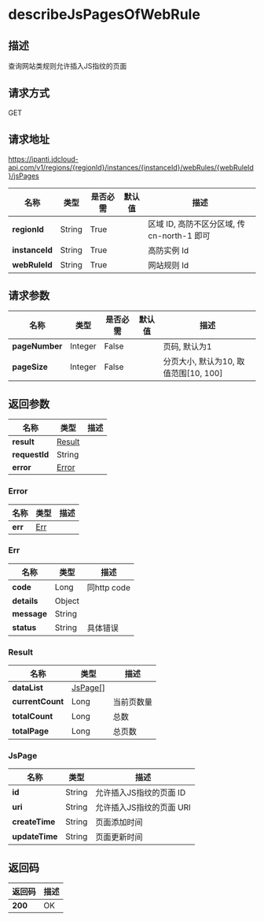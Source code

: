 # describeJsPagesOfWebRule


## 描述
查询网站类规则允许插入JS指纹的页面

## 请求方式
GET

## 请求地址
https://ipanti.jdcloud-api.com/v1/regions/{regionId}/instances/{instanceId}/webRules/{webRuleId}/jsPages

|名称|类型|是否必需|默认值|描述|
|---|---|---|---|---|
|**regionId**|String|True| |区域 ID, 高防不区分区域, 传 cn-north-1 即可|
|**instanceId**|String|True| |高防实例 Id|
|**webRuleId**|String|True| |网站规则 Id|

## 请求参数
|名称|类型|是否必需|默认值|描述|
|---|---|---|---|---|
|**pageNumber**|Integer|False| |页码, 默认为1|
|**pageSize**|Integer|False| |分页大小, 默认为10, 取值范围[10, 100]|


## 返回参数
|名称|类型|描述|
|---|---|---|
|**result**|[Result](describejspagesofwebrule#result)| |
|**requestId**|String| |
|**error**|[Error](describejspagesofwebrule#error)| |

### <div id="error">Error</div>
|名称|类型|描述|
|---|---|---|
|**err**|[Err](describejspagesofwebrule#err)| |
### <div id="err">Err</div>
|名称|类型|描述|
|---|---|---|
|**code**|Long|同http code|
|**details**|Object| |
|**message**|String| |
|**status**|String|具体错误|
### <div id="result">Result</div>
|名称|类型|描述|
|---|---|---|
|**dataList**|[JsPage[]](describejspagesofwebrule#jspage)| |
|**currentCount**|Long|当前页数量|
|**totalCount**|Long|总数|
|**totalPage**|Long|总页数|
### <div id="jspage">JsPage</div>
|名称|类型|描述|
|---|---|---|
|**id**|String|允许插入JS指纹的页面 ID|
|**uri**|String|允许插入JS指纹的页面 URI|
|**createTime**|String|页面添加时间|
|**updateTime**|String|页面更新时间|

## 返回码
|返回码|描述|
|---|---|
|**200**|OK|
